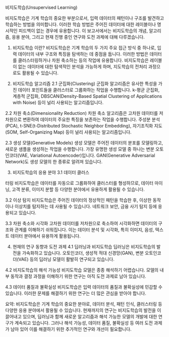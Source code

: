 비지도학습(Unsupervised Learning)

비지도학습은 기계 학습의 중요한 부분으로서, 입력 데이터의 패턴이나 구조를 발견하고 학습하는 방법을 의미합니다. 이러한 학습 방법은 주어진 데이터에 대한 레이블이나 명시적인 피드백이 없는 경우에 유용합니다. 이 보고서에서는 비지도학습의 개념, 알고리즘, 응용 분야, 그리고 현재 진행 중인 연구와 도전 과제에 대해 다루겠습니다.

1. 비지도학습 이란?
비지도학습은 기계 학습의 두 가지 주요 접근 방식 중 하나로, 입력 데이터의 내부 구조와 특징을 탐색하는 데 중점을 둡니다. 이러한 방법은 데이터를 클러스터링하거나 차원 축소하는 등의 작업에 유용합니다. 비지도학습은 레이블이 없는 데이터에 대한 탐색적인 분석을 가능하게 하며, 지도학습의 전처리 과정으로도 활용될 수 있습니다.

2. 비지도학습 알고리즘
2.1 군집화(Clustering)
군집화 알고리즘은 유사한 특성을 가진 데이터 포인트들을 클러스터로 그룹화하는 작업을 수행합니다. k-평균 군집화, 계층적 군집화, DBSCAN(Density-Based Spatial Clustering of Applications with Noise) 등이 널리 사용되는 알고리즘입니다.

2.2 차원 축소(Dimensionality Reduction)
차원 축소 알고리즘은 고차원 데이터를 저차원으로 변환하여 데이터의 주요한 특징을 보존하는 작업을 수행합니다. 주성분 분석(PCA), t-SNE(t-Distributed Stochastic Neighbor Embedding), 자기조직화 지도(SOM, Self-Organizing Map) 등이 널리 사용되는 알고리즘입니다.

2.3 생성 모델(Generative Models)
생성 모델은 주어진 데이터의 분포를 모델링하고, 새로운 샘플을 생성하는 작업을 수행합니다. 가장 유명한 생성 모델 중 하나는 변분 오토인코더(VAE, Variational Autoencoder)입니다. GAN(Generative Adversarial Network)도 생성 모델의 한 종류로 알려져 있습니다.

3. 비지도학습의 응용 분야
3.1 데이터 클러스

터링
비지도학습은 데이터를 자동으로 그룹화하여 클러스터를 형성하므로, 데이터 마이닝, 고객 분류, 이미지 분할 등 다양한 분야에서 유용하게 활용될 수 있습니다.

3.2 이상 탐지
비지도학습은 주어진 데이터의 정상적인 패턴을 학습한 후, 이상한 동작이나 이상치를 탐지하는 데 사용될 수 있습니다. 네트워크 보안, 금융 사기 탐지 등에 응용되고 있습니다.

3.3 차원 축소와 시각화
고차원 데이터를 저차원으로 축소하여 시각화하면 데이터의 구조와 관계를 이해하기 쉬워집니다. 이는 데이터 분석 및 시각화, 특히 이미지, 음성, 텍스트 데이터 분야에서 유용하게 활용됩니다.

4. 현재의 연구 동향과 도전 과제
4.1 딥러닝과 비지도학습
딥러닝은 비지도학습의 발전을 가속화하고 있습니다. 오토인코더, 생성적 적대 신경망(GAN), 변분 오토인코더(VAE) 등의 딥러닝 모델이 활발히 연구되고 있습니다.

4.2 비지도학습의 해석 가능성
비지도학습 모델은 종종 해석하기 어렵습니다. 모델의 내부 동작과 결정 과정을 이해하기 위한 연구는 아직 도전 과제로 남아 있습니다.

4.3 데이터 품질과 불확실성
비지도학습은 입력 데이터의 품질과 불확실성에 민감할 수 있습니다. 이러한 문제를 해결하기 위한 연구는 더 많은 관심을 받아야 합니다.

요약:
비지도학습은 기계 학습의 중요한 분야로, 데이터 분석, 패턴 인식, 클러스터링 등 다양한 응용 분야에서 활용될 수 있습니다. 현재까지의 연구는 비지도학습의 발전을 이끌어내고 있으며, 딥러닝과 함께 새로운 알고리즘과 해석 가능한 모델의 개발에 대한 연구가 계속되고 있습니다. 그러나 해석 가능성, 데이터 품질, 불확실성 등 여러 도전 과제가 남아 있어 이를 해결하기 위한 추가적인 연구와 개선이 필요합니다.

